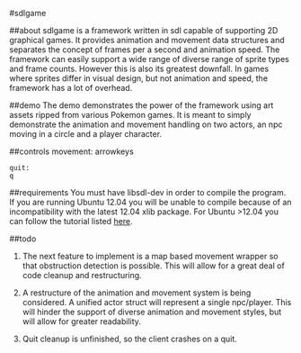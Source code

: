 #sdlgame

##about
sdlgame is a framework written in sdl capable of supporting 2D graphical games. It provides animation and movement data structures
and separates the concept of frames per a second and animation speed. The framework can easily support a wide range of diverse
range of sprite types and frame counts. However this is also its greatest downfall. In games where sprites differ in visual design,
but not animation and speed, the framework has a lot of overhead.

##demo
The demo demonstrates the power of the framework using art assets ripped from various Pokemon games. It is meant to simply demonstrate
the animation and movement handling on two actors, an npc moving in a circle and a player character.

##controls
	movement:
	arrowkeys
	
	quit:
	q

##requirements
You must have libsdl-dev in order to compile the program. If you are running Ubuntu 12.04 you will be unable to compile because of an 
incompatibility with the latest 12.04 xlib package. For Ubuntu >12.04 you can follow the tutorial listed [here](http://ubuntu-gamedev.wikispaces.com/How-To+Setup+SDL+for+games+development).

##todo
1. The next feature to implement is a map based movement wrapper so that obstruction detection is possible. This will allow for a great
deal of code cleanup and restructuring.

2. A restructure of the animation and movement system is being considered. A unified actor struct will represent a single npc/player.
This will hinder the support of diverse animation and movement styles, but will allow for greater readability.

3. Quit cleanup is unfinished, so the client crashes on a quit.
